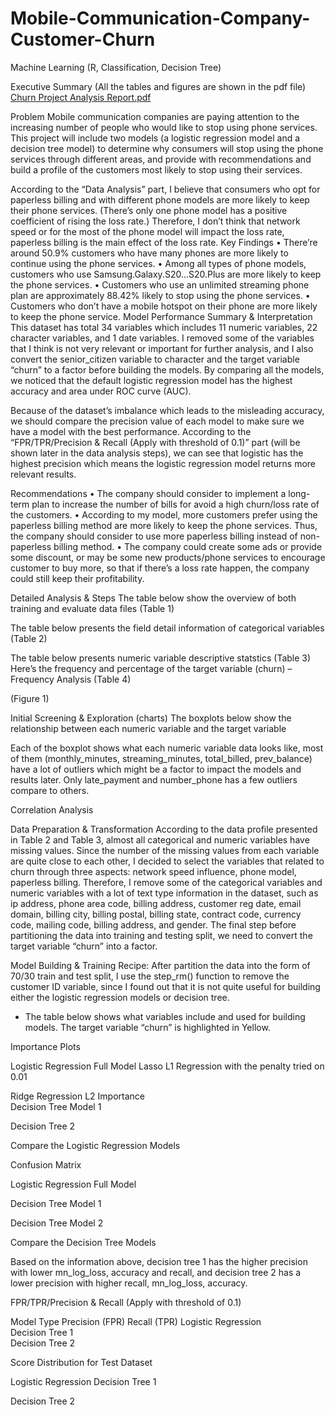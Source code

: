 # Mobile-Communication-Company-Customer-Churn
Machine Learning (R, Classification, Decision Tree)

Executive Summary (All the tables and figures are shown in the pdf file)
[Churn Project Analysis Report.pdf](https://github.com/EvanaZhang/Mobile-Communication-Company-Customer-Churn/files/9804998/Churn.Project.Analysis.Report.pdf)

                   
Problem 
Mobile communication companies are paying attention to the increasing number of people who would like to stop using phone services. This project will include two models (a logistic regression model and a decision tree model) to determine why consumers will stop using the phone services through different areas, and provide with recommendations and build a profile of the customers most likely to stop using their services. 

According to the “Data Analysis” part, I believe that consumers who opt for paperless billing and with different phone models are more likely to keep their phone services. (There’s only one phone model has a positive coefficient of rising the loss rate.) Therefore, I don’t think that network speed or for the most of the phone model will impact the loss rate, paperless billing is the main effect of the loss rate. 
Key Findings 
•	There’re around 50.9% customers who have many phones are more likely to continue using the phone services.
•	Among all types of phone models, customers who use Samsung.Galaxy.S20…S20.Plus are more likely to keep the phone services. 
•	Customers who use an unlimited streaming phone plan are approximately 88.42% likely to stop using the phone services.
•	Customers who don’t have a mobile hotspot on their phone are more likely to keep the phone service. 
Model Performance Summary & Interpretation
This dataset has total 34 variables which includes 11 numeric variables, 22 character variables, and 1 date variables. I removed some of the variables that I think is not very relevant or important for further analysis, and I also convert the senior_citizen variable to character and the target variable “churn” to a factor before building the models. By comparing all the models, we noticed that the default logistic regression model has the highest accuracy and area under ROC curve (AUC). 

Because of the dataset’s imbalance which leads to the misleading accuracy, we should compare the precision value of each model to make sure we have a model with the best performance. According to the “FPR/TPR/Precision & Recall (Apply with threshold of 0.1)” part (will be shown later in the data analysis steps), we can see that logistic has the highest precision which means the logistic regression model returns more relevant results. 

Recommendations
•	The company should consider to implement a long-term plan to increase the number of bills for avoid a high churn/loss rate of the customers. 
•	According to my model, more customers prefer using the paperless billing method are more likely to keep the phone services. Thus, the company should consider to use more paperless billing instead of non-paperless billing method. 
•	The company could create some ads or provide some discount, or may be some new products/phone services to encourage customer to buy more, so that if there’s a loss rate happen, the company could still keep their profitability.  

Detailed Analysis & Steps
The table below show the overview of both training and evaluate data files (Table 1)
 
The table below presents the field detail information of categorical variables (Table 2)
 
The table below presents numeric variable descriptive statstics (Table 3) 
Here’s the frequency and percentage of the target variable (churn) – Frequency Analysis
 (Table 4)
 
(Figure 1)

Initial Screening & Exploration (charts)
The boxplots below show the relationship between each numeric variable and the target variable
 	 
 	 
 	 
 	
Each of the boxplot shows what each numeric variable data looks like, most of them (monthly_minutes, streaming_minutes, total_billed, prev_balance) have a lot of outliers which might be a factor to impact the models and results later. Only late_payment and number_phone has a few outliers compare to others. 


Correlation Analysis
 


Data Preparation & Transformation 
According to the data profile presented in Table 2 and Table 3, almost all categorical and numeric variables have missing values. Since the number of the missing values from each variable are quite close to each other, I decided to select the variables that related to churn through three aspects: network speed influence, phone model, paperless billing. Therefore, I remove some of the categorical variables and numeric variables with a lot of text type information in the dataset, such as ip address, phone area code, billing address, customer reg date, email domain, billing city, billing postal, billing state, contract code, currency code, mailing code, billing address, and gender. The final step before partitioning the data into training and testing split, we need to convert the target variable “churn” into a factor. 

Model Building & Training 
Recipe: After partition the data into the form of 70/30 train and test split, I use the step_rm() function to remove the customer ID variable, since I found out that it is not quite useful for building either the logistic regression models or decision tree. 
-	The table below shows what variables include and used for building models. The target variable “churn” is highlighted in Yellow. 
 

Importance Plots

Logistic Regression Full Model	Lasso L1 Regression with the penalty tried on 0.01
 	 

Ridge Regression L2 Importance 	
Decision Tree Model 1
 	 
Decision Tree 2	
 	

Compare the Logistic Regression Models 

Confusion Matrix 

Logistic Regression Full Model	
 	 
Decision Tree Model 1	

 	 
Decision Tree Model 2	
 	 

Compare the Decision Tree Models

 
Based on the information above, decision tree 1 has the higher precision with lower mn_log_loss, accuracy and recall, and decision tree 2 has a lower precision with higher recall, mn_log_loss, accuracy. 

FPR/TPR/Precision & Recall (Apply with threshold of 0.1)

Model Type	Precision (FPR)	Recall (TPR)
Logistic Regression		
Decision Tree 1		
Decision Tree 2		

Score Distribution for Test Dataset

Logistic Regression 	Decision Tree 1
 	 
Decision Tree 2	
 	


